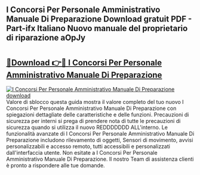 ## I Concorsi Per Personale Amministrativo Manuale Di Preparazione Download gratuit PDF - Part-ifx Italiano Nuovo manuale del proprietario di riparazione aOpJy

# <h2><a href="http://dfdxpo.blite.top/?on=I+Concorsi+Per+Personale+Amministrativo+Manuale+Di+Preparazione">🔗Download 👉🔴 I Concorsi Per Personale Amministrativo Manuale Di Preparazione</a></h2>

[![I Concorsi Per Personale Amministrativo Manuale Di Preparazione download](https://i.imgur.com/lujVjoI.png)](http://dfdxpo.blite.top/?on=I+Concorsi+Per+Personale+Amministrativo+Manuale+Di+Preparazione)
Valore di sblocco questa guida mostra il valore completo del tuo nuovo I Concorsi Per Personale Amministrativo Manuale Di Preparazione con spiegazioni dettagliate delle caratteristiche e delle funzioni. Precauzioni di sicurezza per interni si prega di prendere nota di tutte le precauzioni di sicurezza quando si utilizza il nuovo REDDDDDDD ALL'interno. Le funzionalità avanzate di I Concorsi Per Personale Amministrativo Manuale Di Preparazione includono rilevamento di oggetti, Sensori di movimento, avvisi personalizzabili e accesso remoto, tutti accessibili e personalizzati dall'interfaccia utente. Non esitate a I Concorsi Per Personale Amministrativo Manuale Di Preparazione. Il nostro Team di assistenza clienti è pronto a rispondere alle tue domande.
